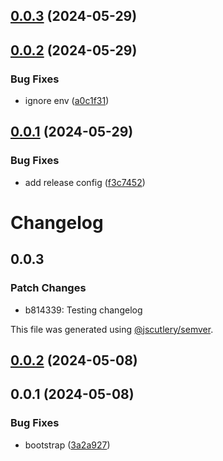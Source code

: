 ## [0.0.3](https://github.com/adamghowiba/semrel-test/compare/v0.0.2...v0.0.3) (2024-05-29)

## [0.0.2](https://github.com/adamghowiba/semrel-test/compare/v0.0.1...v0.0.2) (2024-05-29)


### Bug Fixes

* ignore env ([a0c1f31](https://github.com/adamghowiba/semrel-test/commit/a0c1f3124b14620a820c289031ee30e70cebacb2))

## [0.0.1](https://github.com/adamghowiba/semrel-test/compare/v0.0.0...v0.0.1) (2024-05-29)


### Bug Fixes

* add release config ([f3c7452](https://github.com/adamghowiba/semrel-test/commit/f3c7452b7b6e318aaf3e477e8faaf172c2753096))

# Changelog

## 0.0.3

### Patch Changes

- b814339: Testing changelog

This file was generated using [@jscutlery/semver](https://github.com/jscutlery/semver).

## [0.0.2](https://github.com/adamghowiba/semrel-test/compare/@semrel-test/source-0.0.1...@semrel-test/source-0.0.2) (2024-05-08)

## 0.0.1 (2024-05-08)

### Bug Fixes

- bootstrap ([3a2a927](https://github.com/adamghowiba/semrel-test/commit/3a2a927fe54e7d1f187272937c50429f59ccf78e))
